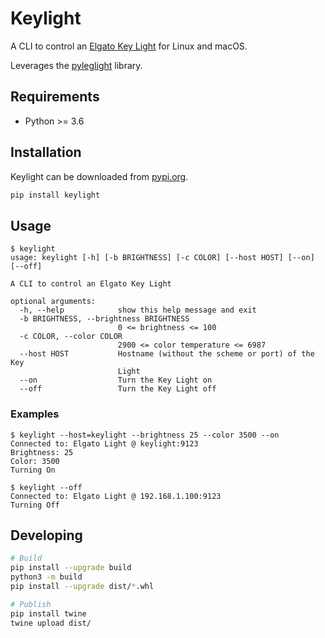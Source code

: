 # Keylight

A CLI to control an [Elgato Key Light](https://www.elgato.com/en/gaming/key-light) for Linux and macOS.

Leverages the [pyleglight](https://gitlab.com/obviate.io/pyleglight) library.

## Requirements

* Python >= 3.6

## Installation

Keylight can be downloaded from [pypi.org](https://pypi.org/project/keylight/).

```bash
pip install keylight
```

## Usage

```
$ keylight
usage: keylight [-h] [-b BRIGHTNESS] [-c COLOR] [--host HOST] [--on] [--off]

A CLI to control an Elgato Key Light

optional arguments:
  -h, --help            show this help message and exit
  -b BRIGHTNESS, --brightness BRIGHTNESS
                        0 <= brightness <= 100
  -c COLOR, --color COLOR
                        2900 <= color temperature <= 6987
  --host HOST           Hostname (without the scheme or port) of the Key
                        Light
  --on                  Turn the Key Light on
  --off                 Turn the Key Light off
```

### Examples

```
$ keylight --host=keylight --brightness 25 --color 3500 --on
Connected to: Elgato Light @ keylight:9123
Brightness: 25
Color: 3500
Turning On

$ keylight --off
Connected to: Elgato Light @ 192.168.1.100:9123
Turning Off
```

## Developing

```bash
# Build
pip install --upgrade build
python3 -m build
pip install --upgrade dist/*.whl 

# Publish
pip install twine
twine upload dist/
```

